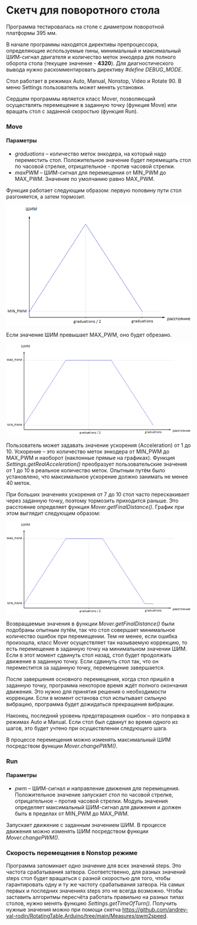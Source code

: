 # Скетч для поворотного стола
Программа тестировалась на столе с диаметром поворотной платформы 395 мм.

В начале программы находятся директивы препроцессора, определяющие используемые пины, минимальный и максимальный ШИМ-сигнал двигателя и количество меток энкодера для полного оборота стола (текущее значение - **4320**). Для диагностического вывода нужно раскомментировать директиву *#define DEBUG_MODE*.

Стол работает в режимах Auto, Manual, Nonstop, Video и Rotate 90. В меню Settings пользователь может менять установки.

Сердцем программы является класс Mover, позволяющий осуществлять перемещение в заданную точку (функция Move) или вращать стол с заданной скоростью (функция Run).
### Move
#### Параметры
- *graduations* – количество меток энкодера, на который надо переместить стол. Положительное значение будет перемещать стол по часовой стрелке, отрицательное - против часовой стрелки.
- *maxPWM* – ШИМ-сигнал для перемещения от MIN_PWM до MAX_PWM. Значение по умолчанию равно MAX_PWM.

Функция работает следующим образом: первую половину пути стол разгоняется, а затем тормозит.

![](https://raw.githubusercontent.com/andrey-val-rodin/RotatingTable.Arduino/main/Images/PWM1.png)

Если значение ШИМ превышает MAX_PWM, оно будет обрезано.

![](https://raw.githubusercontent.com/andrey-val-rodin/RotatingTable.Arduino/main/Images/PWM2.png)

Пользователь может задавать значение ускорения (Acceleration) от 1 до 10. Ускорение – это количество меток энкодера от MIN_PWM до MAX_PWM и наоборот (наклонные прямые на графиках). Функция *Settings.getRealAcceleration()* преобразует пользовательские значения от 1 до 10 в реальное количество меток. Опытным путём было установлено, что максимальное ускорение должно занимать не менее 40 меток.

При больших значениях ускорения от 7 до 10 стол часто перескакивает через заданную точку, поэтому тормозить приходится раньше. Это расстояние определяет функция *Mover.getFinalDistance()*. График при этом выглядит следующим образом:

![](https://raw.githubusercontent.com/andrey-val-rodin/RotatingTable.Arduino/main/Images/PWM3.png)

Возвращаемые значения в функции *Mover.getFinalDistance()* были подобраны опытным путём, так что стол совершает минимальное количество ошибок при перемещении. Тем не менее, если ошибка произошла, класс Mover осуществляет так называемую коррекцию, то есть перемещение в заданную точку на минимальном значении ШИМ. Если в этот момент сдвинуть стол назад, стол будет продолжать движение в заданную точку. Если сдвинуть стол так, что он переместится за заданную точку, перемещение завершается.

После завершения основного перемещения, когда стол пришёл в заданную точку, программа некоторое время ждёт полного окончания движения. Это нужно для принятия решения о необходимости коррекции. Если в момент останова стол испытывает сильную вибрацию, программа будет дожидаться прекращения вибрации.

Наконец, последний уровень предотвращения ошибок – это поправка в режимах Auto и Manual. Если стол был сдвинут во время одного из шагов, это будет учтено при осуществлении следующего шага.

В процессе перемещения можно изменять максимальный ШИМ посредством функции *Mover.changePWM()*.
### Run
#### Параметры
- *pwm* – ШИМ-сигнал и направление движения для перемещения. Положительное значение запускает стол по часовой стрелке, отрицательное – против часовой стрелки. Модуль значения определяет максимальный ШИМ-сигнал для движения и должен быть в пределах от MIN_PWM до MAX_PWM.

Запускает движение с заданным значением ШИМ. В процессе движения можно изменять ШИМ посредством функции *Mover.changePWM()*.

### Скорость перемещения в Nonstop режиме
Программа запоминает одно значение для всех значений steps. Это частота срабатывания затвора. Соответственно, для разных значений steps стол будет вращаться с разной скоростью для того, чтобы гарантировать одну и ту же частоту срабатывания затвора. На самых первых и последних значениях steps это не всегда возможно.
Чтобы заставить алгоритмы пересчёта работать правильно на разных типах столов, нужно менять функцию *Settings.getTimeOfTurn()*. Получить нужные значения можно при помощи скетча https://github.com/andrey-val-rodin/RotatingTable.Arduino/tree/main/Measures/pwm2speed.
